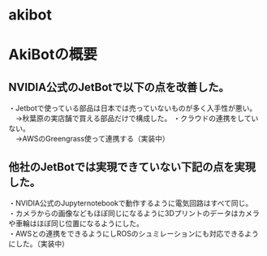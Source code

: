 # akibot

# AkiBotの概要
## NVIDIA公式のJetBotで以下の点を改善した。
・Jetbotで使っている部品は日本では売っていないものが多く入手性が悪い。  
　→秋葉原の実店舗で買える部品だけで構成した。
・クラウドの連携をしていない。  
　→AWSのGreengrass使って連携する（実装中）

## 他社のJetBotでは実現できていない下記の点を実現した。
・NVIDIA公式のJupyternotebookで動作するように電気回路はすべて同じ。  
・カメラからの画像などもほぼ同じになるように3Dプリントのデータはカメラや車輪はほぼ同じ位置になるようにした。  
・AWSとの連携をできるようにしROSのシュミレーションにも対応できるようにした。（実装中）  
